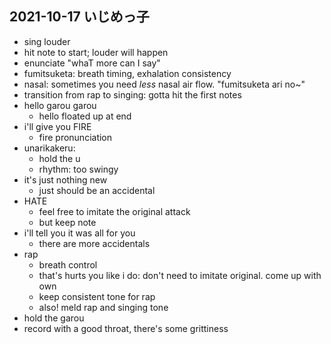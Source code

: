 ## 2021-10-17 いじめっ子

- sing louder
- hit note to start; louder will happen
- enunciate "whaT more can I say"
- fumitsuketa: breath timing, exhalation consistency
- nasal: sometimes you need *less* nasal air flow. "fumitsuketa ari no~"
- transition from rap to singing: gotta hit the first notes
- hello garou garou
  - hello floated up at end
- i'll give you FIRE
  - fire pronunciation
- unarikakeru:
  - hold the u
  - rhythm: too swingy
- it's just nothing new
  - just should be an accidental
- HATE
  - feel free to imitate the original attack
  - but keep note
- i'll tell you it was all for you
  - there are more accidentals
- rap
  - breath control
  - that's hurts you like i do: don't need to imitate original. come up with own
  - keep consistent tone for rap
  - also! meld rap and singing tone
- hold the garou
- record with a good throat, there's some grittiness
